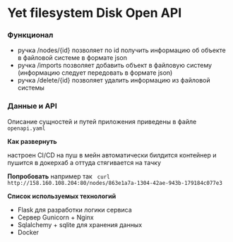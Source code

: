 # Yet filesystem Disk Open API

### Функционал

- ручка /nodes/{id} позволяет по id получить информацию об объекте в файловой системе в формате json
- ручка /imports позволяет добавить объект в файловую систему (информацию следует передовать в формате json)
- ручка /delete/{id} позволяет удалить информацию из файловой системы

### Данные и API
Описание сущностей и путей приложения приведены в файле ```openapi.yaml```


**Как развернуть**

настроен CI/CD на пуш в мейн
автоматически билдится контейнер и пушится в докерхаб а оттуда стягивается на тачку

**Попробовать**
например так
``` curl http://158.160.108.204:80/nodes/863e1a7a-1304-42ae-943b-179184c077e3```

**Список используемых технологий**
- Flask для разработки логики сервиса
- Сервер Gunicorn + Nginx
- Sqlalchemy + sqlite для хранения данных
- Docker
